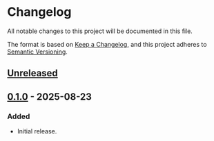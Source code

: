 # Changelog

All notable changes to this project will be documented in this file.

The format is based on [Keep a Changelog](https://keepachangelog.com/en/1.1.0/),
and this project adheres to [Semantic Versioning](https://semver.org/spec/v2.0.0.html).

## [Unreleased]

## [0.1.0] - 2025-08-23
### Added
- Initial release.

[Unreleased]: https://github.com/RunesSwap/RunesSwap.app/compare/v0.1.0...HEAD
[0.1.0]: https://github.com/RunesSwap/RunesSwap.app/releases/tag/v0.1.0
